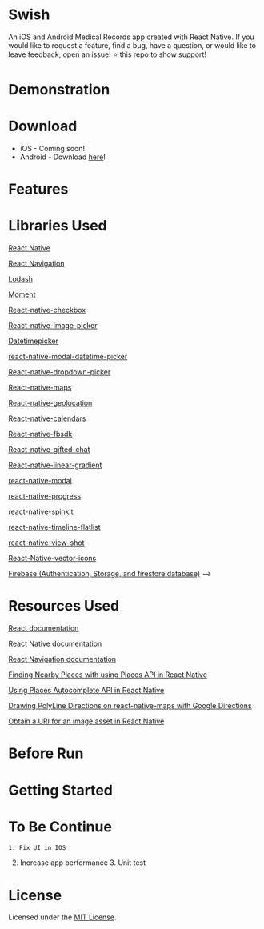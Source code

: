 <!-- <p align="center">
  <img src="./assets/images/logo.jpg" />
</p> -->

# Swish 
An iOS and Android Medical Records app created with React Native. If you would like to request a feature, find a bug, have a question, or would like to leave feedback, open an issue! ⭐️ this repo to show support!

# Demonstration


# Download

* iOS - Coming soon!
* Android - Download [here](http://www.mediafire.com/file/m0nulmtdwvlg0id/carnet_med_4.apk/file)!

# Features


# Libraries Used
[React Native](https://github.com/facebook/react-native)

[React Navigation](https://reactnavigation.org/)

<!-- [Redux](https://redux.js.org/) -->

<!-- [React Redux](https://github.com/reduxjs/react-redux) -->

<!-- [Redux Promise](https://github.com/capaj/react-promise) -->

<!-- [Axios](https://github.com/qiangmao/axios) -->

[Lodash](https://github.com/lodash/lodash)

[Moment](https://momentjs.com/)

[React-native-checkbox](https://github.com/react-native-community/react-native-checkbox)

[React-native-image-picker](https://github.com/react-native-community/react-native-image-picker)

[Datetimepicker](https://github.com/react-native-community/datetimepicker)

[react-native-modal-datetime-picker](https://github.com/mmazzarolo/react-native-modal-datetime-picker)

[React-native-dropdown-picker](https://github.com/hossein-zare/react-native-dropdown-picker)

[React-native-maps](https://github.com/react-native-community/react-native-maps)

[React-native-geolocation](https://github.com/react-native-community/react-native-geolocation)

[React-native-calendars](https://github.com/wix/react-native-calendars)

[React-native-fbsdk](https://github.com/facebook/react-native-fbsdk)

[React-native-gifted-chat](https://github.com/FaridSafi/react-native-gifted-chat)

[React-native-linear-gradient](https://github.com/react-native-community/react-native-linear-gradient)

[react-native-modal](https://github.com/react-native-community/react-native-modal)

[react-native-progress](https://github.com/oblador/react-native-progress)

[react-native-spinkit](https://github.com/maxs15/react-native-spinkit)

[react-native-timeline-flatlist](https://github.com/Eugnis/react-native-timeline-flatlist)

[react-native-view-shot](https://github.com/gre/react-native-view-shot)

[React-Native-vector-icons](https://github.com/oblador/react-native-vector-icons)

[Firebase (Authentication, Storage, and firestore database)](https://firebase.google.com/) -->

# Resources Used
[React documentation](https://reactjs.org/)

[React Native documentation](https://reactnative.dev/)

[React Navigation documentation](https://reactnavigation.org/)

[Finding Nearby Places with using Places API in React Native](https://dev.to/therealyusa/finding-nearby-places-with-using-places-api-in-react-native-4ckj)

[Using Places Autocomplete API in React Native](https://www.youtube.com/watch?time_continue=484&v=stz3IOCwLKs&feature=emb_logo)

[Drawing PolyLine Directions on react-native-maps with Google Directions](https://www.youtube.com/watch?v=LKnz4gmesZk&feature=youtu.be)

[Obtain a URI for an image asset in React Native](https://medium.com/swlh/how-to-obtain-a-uri-for-an-image-asset-in-react-native-with-expo-88dfbe1023b8)

# Before Run
<!-- * Create a firebase project
* In Authentication enable auth with email/password
* Create a Realtime Database
* Import json file from assets/
* In app/utils/misc, create the following pairs (key/value):

```
export const FIREBASEURL = YOUR_DATABASE_URL;
export const APIKEY = YOUR_API_KEY;
``` -->

# Getting Started
<!-- 1. Fork (optional) and clone repo
```
 git clone https://github.com/soufianeodf/react-native-NBA.git 

 cd react-native-NBA
```
2. Install dependencies
```
npm install
```
3. Run
```
react-native run-android

react-native run-ios
``` -->

# To Be Continue
	1. Fix UI in IOS
  2. Increase app performance
	3. Unit test

# License

Licensed under the [MIT License](LICENSE).